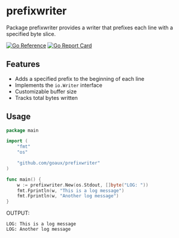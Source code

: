 # prefixwriter
Package prefixwriter provides a writer that prefixes each line with a specified byte slice.

[![Go Reference](https://pkg.go.dev/badge/github.com/goaux/prefixwriter.svg)](https://pkg.go.dev/github.com/goaux/prefixwriter)
[![Go Report Card](https://goreportcard.com/badge/github.com/goaux/prefixwriter)](https://goreportcard.com/report/github.com/goaux/prefixwriter)

## Features

- Adds a specified prefix to the beginning of each line
- Implements the `io.Writer` interface
- Customizable buffer size
- Tracks total bytes written

## Usage

```go
package main

import (
	"fmt"
	"os"

	"github.com/goaux/prefixwriter"
)

func main() {
	w := prefixwriter.New(os.Stdout, []byte("LOG: "))
	fmt.Fprintln(w, "This is a log message")
	fmt.Fprintln(w, "Another log message")
}
```

OUTPUT:

```
LOG: This is a log message
LOG: Another log message
```
